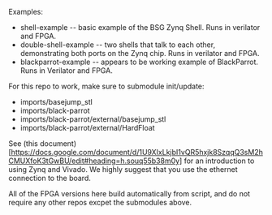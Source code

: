 Examples:

- shell-example -- basic example of the BSG Zynq Shell. Runs in verilator and FPGA.
- double-shell-example -- two shells that talk to each other, demonstrating both ports on the Zynq chip. Runs in verilator and FPGA.
- blackparrot-example -- appears to be working example of BlackParrot. Runs in Verilator and FPGA.

For this repo to work, make sure to submodule init/update:

- imports/basejump\_stl
- imports/black-parrot
- imports/black-parrot/external/basejump\_stl
- imports/black-parrot/external/HardFloat

See (this document)[https://docs.google.com/document/d/1U9XIxLkjbI1vQR5hxjk8SzqqQ3sM2hCMUXfoK3tGwBU/edit#heading=h.souq55b38m0y] for an introduction to using Zynq and Vivado. We highly suggest that you use the ethernet connection to the board.

All of the FPGA versions here build automatically from script, and do not require any other repos excpet the submodules above.
